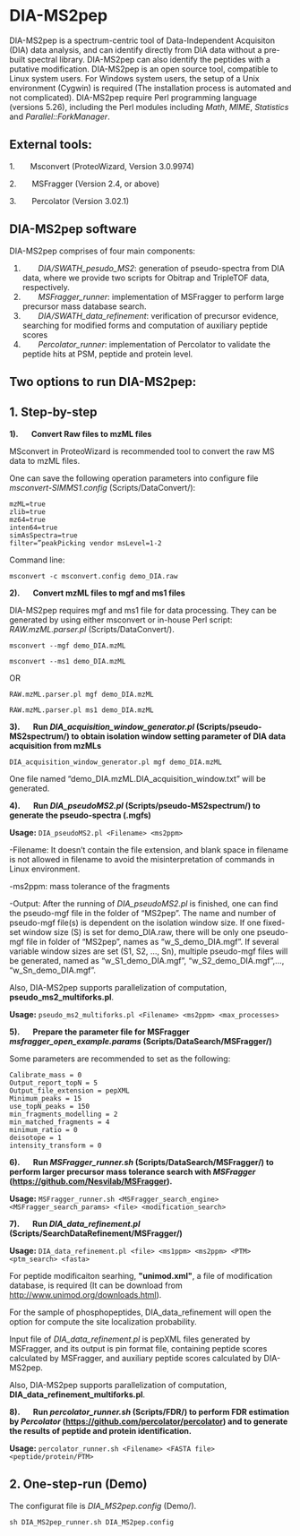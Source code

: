 # DIA-MS2pep

DIA-MS2pep is a spectrum-centric tool of Data-Independent Acquisiton (DIA) data analysis, and can identify directly from DIA data without a pre-built spectral library. DIA-MS2pep can also identify the peptides with a putative modification. 
DIA-MS2pep is an open source tool, compatible to Linux system users. For Windows system users, the setup of a Unix environment (Cygwin) is required (The installation process is automated and not complicated). 
DIA-MS2pep require Perl programming language (versions 5.26), including the Perl modules including *Math*, *MIME*, *Statistics* and *Parallel::ForkManager*. 
<!-- ![Alt text](/Scripts/Image/Fig_1.png?raw=true "Title")  -->

## External tools:
1.       Msconvert (ProteoWizard, Version 3.0.9974)

2.       MSFragger (Version 2.4, or above)

3.       Percolator (Version 3.02.1)

## DIA-MS2pep software
DIA-MS2pep comprises of four main components: 
<!-- ![Alt text](/Scripts/Image/flow.png?raw=true "Title") -->

1.        *DIA/SWATH_pesudo_MS2*: generation of pseudo-spectra from DIA data, where we provide two scripts for Obitrap and TripleTOF data, respectively. 
        
2.        *MSFragger_runner*: implementation of MSFragger to perform large precursor mass database search.
        
3.        *DIA/SWATH_data_refinement*: verification of precursor evidence, searching for modified forms and computation of auxiliary peptide scores
       
4.        *Percolator_runner*: implementation of Percolator to validate the peptide hits at PSM, peptide and protein level. 



## Two options to run DIA-MS2pep:
## 1. Step-by-step 

**1).       Convert Raw files to mzML files**

MSconvert in ProteoWizard is recommended tool to convert the raw MS data to mzML files.

One can save the following operation parameters into configure file *msconvert-SIMMS1.config* (Scripts/DataConvert/):
```
mzML=true
zlib=true
mz64=true
inten64=true
simAsSpectra=true
filter=”peakPicking vendor msLevel=1-2
```
Command line:

`msconvert -c msconvert.config demo_DIA.raw ` 

**2).       Convert mzML files to mgf and ms1 files**

DIA-MS2pep requires mgf and ms1 file for data processing. They can be generated by using either msconvert or in-house Perl script: *RAW.mzML.parser.pl* (Scripts/DataConvert/).

`msconvert --mgf demo_DIA.mzML`

`msconvert --ms1 demo_DIA.mzML` 

OR

`RAW.mzML.parser.pl mgf demo_DIA.mzML` 

`RAW.mzML.parser.pl ms1 demo_DIA.mzML` 

**3).       Run *DIA_acquisition_window_generator.pl* (Scripts/pseudo-MS2spectrum/) to obtain isolation window setting parameter of DIA data acquisition from mzMLs**

`DIA_acquisition_window_generator.pl mgf demo_DIA.mzML`

One file named “demo_DIA.mzML.DIA_acquisition_window.txt” will be generated.

**4).       Run *DIA_pseudoMS2.pl* (Scripts/pseudo-MS2spectrum/) to generate the pseudo-spectra (.mgfs)** 

**Usage:** `DIA_pseudoMS2.pl <Filename> <ms2ppm> `

-Filename: It doesn’t contain the file extension, and blank space in filename is not allowed in filename to avoid the misinterpretation of commands in Linux environment.

-ms2ppm: mass tolerance of the fragments


-Output: After the running of *DIA_pseudoMS2.pl* is finished, one can find the pseudo-mgf file in the folder of “MS2pep”. The name and number of pseudo-mgf file(s) is dependent on the isolation window size. If one fixed-set window size (S) is set for demo_DIA.raw, there will be only one pseudo-mgf file in folder of “MS2pep”, names as “w_S_demo_DIA.mgf”. If several variable window sizes are set (S1, S2, …, Sn), multiple pseudo-mgf files will be generated, named as “w_S1_demo_DIA.mgf”, “w_S2_demo_DIA.mgf”,…, “w_Sn_demo_DIA.mgf”.

Also, DIA-MS2pep supports parallelization of computation, **pseudo_ms2_multiforks.pl**.

**Usage:** `pseudo_ms2_multiforks.pl <Filename> <ms2ppm> <max_processes>`

**5).       Prepare the parameter file for MSFragger *msfragger_open_example.params* (Scripts/DataSearch/MSFragger/)**

Some parameters are recommended to set as the following:

```
Calibrate_mass = 0
Output_report_topN = 5
Output_file_extension = pepXML
Minimum_peaks = 15
use_topN_peaks = 150
min_fragments_modelling = 2
min_matched_fragments = 4
minimum_ratio = 0
deisotope = 1
intensity_transform = 0
```

**6).       Run *MSFragger_runner.sh* (Scripts/DataSearch/MSFragger/) to perform larger precursor mass tolerance search with *MSFragger* (https://github.com/Nesvilab/MSFragger).**

**Usage:** `MSFragger_runner.sh <MSFragger_search_engine> <MSFragger_search_params> <file> <modification_search> `
  

**7).       Run *DIA_data_refinement.pl* (Scripts/SearchDataRefinement/MSFragger/)**

**Usage:** `DIA_data_refinement.pl <file> <ms1ppm> <ms2ppm> <PTM> <ptm_search> <fasta>`

For peptide modificaiton searhing, **"unimod.xml"**, a file of modification database, is required (It can be download from http://www.unimod.org/downloads.html).

For the sample of phosphopeptides, DIA_data_refinement will open the option for compute the site localization probability. 

Input file of *DIA_data_refinement.pl* is pepXML files generated by MSFragger, and its output is pin format file, containing peptide scores calculated by MSFragger, and auxiliary peptide scores calculated by DIA-MS2pep.

Also, DIA-MS2pep supports parallelization of computation, **DIA_data_refinement_multiforks.pl**.

**8).       Run *percolator_runner.sh* (Scripts/FDR/) to perform FDR estimation by *Percolator* (https://github.com/percolator/percolator) and to generate the results of peptide and protein identification.** 

**Usage:** `percolator_runner.sh <Filename> <FASTA file> <peptide/protein/PTM> `

## 2. One-step-run (Demo)

The configurat file is *DIA_MS2pep.config* (Demo/). 

`sh DIA_MS2pep_runner.sh DIA_MS2pep.config`
